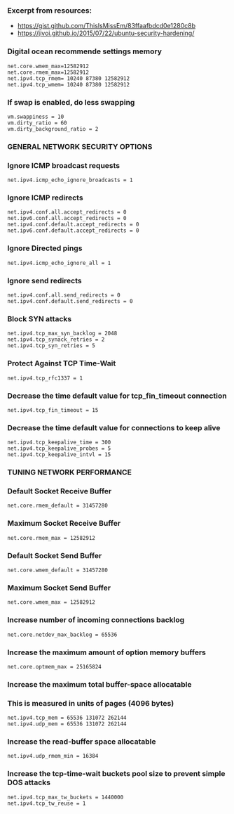 ### Excerpt from resources:
* https://gist.github.com/ThisIsMissEm/83ffaafbdcd0e1280c8b
* https://jivoi.github.io/2015/07/22/ubuntu-security-hardening/

### Digital ocean recommende settings memory
```
net.core.wmem_max=12582912
net.core.rmem_max=12582912
net.ipv4.tcp_rmem= 10240 87380 12582912
net.ipv4.tcp_wmem= 10240 87380 12582912
````

### If swap is enabled, do less swapping
````
vm.swappiness = 10
vm.dirty_ratio = 60
vm.dirty_background_ratio = 2
````

### GENERAL NETWORK SECURITY OPTIONS ###

### Ignore ICMP broadcast requests
````
net.ipv4.icmp_echo_ignore_broadcasts = 1

````
### Ignore ICMP redirects
````
net.ipv4.conf.all.accept_redirects = 0
net.ipv6.conf.all.accept_redirects = 0
net.ipv4.conf.default.accept_redirects = 0
net.ipv6.conf.default.accept_redirects = 0
````

### Ignore Directed pings
````
net.ipv4.icmp_echo_ignore_all = 1
````

### Ignore send redirects
````
net.ipv4.conf.all.send_redirects = 0
net.ipv4.conf.default.send_redirects = 0
````

### Block SYN attacks
````
net.ipv4.tcp_max_syn_backlog = 2048
net.ipv4.tcp_synack_retries = 2
net.ipv4.tcp_syn_retries = 5
````

### Protect Against TCP Time-Wait
````
net.ipv4.tcp_rfc1337 = 1
````

### Decrease the time default value for tcp_fin_timeout connection
````
net.ipv4.tcp_fin_timeout = 15
````

### Decrease the time default value for connections to keep alive
````
net.ipv4.tcp_keepalive_time = 300
net.ipv4.tcp_keepalive_probes = 5
net.ipv4.tcp_keepalive_intvl = 15
````

### TUNING NETWORK PERFORMANCE ###

### Default Socket Receive Buffer
````
net.core.rmem_default = 31457280
````

### Maximum Socket Receive Buffer
````
net.core.rmem_max = 12582912
````

### Default Socket Send Buffer
````
net.core.wmem_default = 31457280
````

### Maximum Socket Send Buffer
````
net.core.wmem_max = 12582912
````

### Increase number of incoming connections backlog
````
net.core.netdev_max_backlog = 65536
````

### Increase the maximum amount of option memory buffers
````
net.core.optmem_max = 25165824
````

### Increase the maximum total buffer-space allocatable
### This is measured in units of pages (4096 bytes)
````
net.ipv4.tcp_mem = 65536 131072 262144
net.ipv4.udp_mem = 65536 131072 262144
````

### Increase the read-buffer space allocatable
````
net.ipv4.udp_rmem_min = 16384
````

### Increase the tcp-time-wait buckets pool size to prevent simple DOS attacks
````
net.ipv4.tcp_max_tw_buckets = 1440000
net.ipv4.tcp_tw_reuse = 1
````
